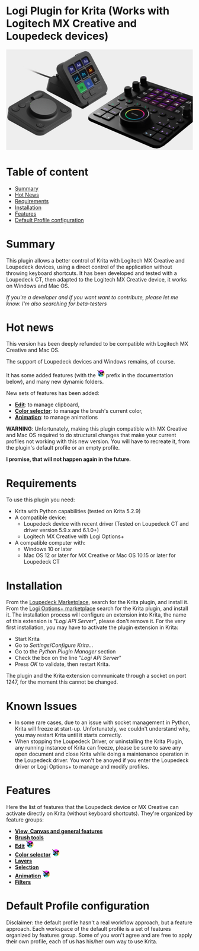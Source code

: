 ﻿Logi Plugin for Krita (Works with Logitech MX Creative and Loupedeck devices)
=============================================================================
![](./images/ReadmeImage.png)
# Table of content
* [Summary](#summary)
* [Hot News](#hot-news)
* [Requirements](#requirements)
* [Installation](#installation)
* [Features](#features)
* [Default Profile configuration](#default-profile-configuration)

# Summary
This plugin allows a better control of Krita with Logitech MX Creative and Loupedeck devices, using a direct control of the application without throwing keyboard shortcuts.
It has been developed and tested with a Loupedeck CT, then adapted to the Logitech MX Creative device, it works on Windows and Mac OS.

*If you're a developer and if you want want to contribute, please let me know.*
*I'm also searching for beta-testers*

# Hot news
This version has been deeply refunded to be compatible with Logitech MX Creative and Mac OS.

The support of Loupedeck devices and Windows remains, of course.

It has some added features (with the <img src="./images/NewSymbol.png" width="20px"> prefix in the documentation below), and many new dynamic folders.

New sets of features has been added:
* [**Edit**](./edit.md): to manage clipboard,
* [**Color selector**](./color.md): to manage the brush's current color,
* [**Animation**](./animation.md): to manage animations

**WARNING**: Unfortunately, making this plugin compatible with MX Creative and Mac OS required to do structural changes that make your current profiles not working with this new version. You will have to recreate it, from the plugin's default profile or an empty profile.

**I promise, that will not happen again in the future.**

# Requirements
To use this plugin you need:
- Krita with Python capabilities (tested on Krita 5.2.9)
- A compatible device:
  - Loupedeck device with recent driver (Tested on Loupedeck CT and driver version 5.9.x and 6.1.0+)
  - Logitech MX Creative with Logi Options+
- A compatible computer with:
  - Windows 10 or later
  - Mac OS 12 or later for MX Creative or Mac OS 10.15 or later for Loupedeck CT

# Installation
From the [Loupedeck Marketplace](https://loupedeckmp.logi.com/asset/Krita), search for the Krita plugin, and install it.
From the [Logi Options+ marketplace](https://www.logitech.com/software/marketplace/plugin-listing.html) search for the Krita plugin, and install it.
The installation process will configure an extension into Krita, the name of this extension is "*Logi API Server*", please don't remove it.
For the very first installation, you may have to activate the plugin extension in Krita:
- Start Krita
- Go to *Settings*/*Configure Krita...*
- Go to the *Python Plugin Manager* section
- Check the box on the line "*Logi API Server*"
- Press *OK* to validate, then restart Krita.

The plugin and the Krita extension communicate through a socket on port 1247, for the moment this cannot be changed.

# Known Issues
- In some rare cases, due to an issue with socket management in Python, Krita will freeze at start-up.
Unfortunately, we couldn't understand why, you may restart Krita until it starts correctly.
- When stopping the Loupedeck Driver, or uninstalling the Krita Plugin, any running instance of Krita can freeze, please be sure to save any open document and close Krita while doing a maintenance operation in the Loupedeck driver.
You won't be anoyed if you enter the Loupedeck driver or Logi Options+ to manage and modify profiles.

# Features
Here the list of features that the Loupedeck device or MX Creative can activate directly on Krita (without keyboard shortcuts).
They're organized by feature groups:
* [**View, Canvas and general features**](./view.md)
* [**Brush tools**](./brush_tools.md)
* [**Edit**](./edit.md) <img src="./images/NewSymbol.png" width="20px">
* [**Color selector**](./color.md) <img src="./images/NewSymbol.png" width="20px"> 
* [**Layers**](./layers.md)
* [**Selection**](./selection.md)
* [**Animation**](./animation.md) <img src="./images/NewSymbol.png" width="20px"> 
* [**Filters**](./filters.md)

# Default Profile configuration
Disclaimer: the default profile hasn't a real workflow approach, but a feature approach.
Each workspace of the default profile is a set of features organized by features group.
Some of you won't agree and are free to apply their own profile, each of us has his/her own way to use Krita.

